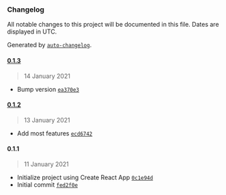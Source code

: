 ### Changelog

All notable changes to this project will be documented in this file. Dates are displayed in UTC.

Generated by [`auto-changelog`](https://github.com/CookPete/auto-changelog).

#### [0.1.3](https://github.com/MarcoABCardoso/carbon-crud-react/compare/0.1.2...0.1.3)

> 14 January 2021

- Bump version [`ea370e3`](https://github.com/MarcoABCardoso/carbon-crud-react/commit/ea370e3d8c8da5035067c23ae8ad96cd9e290e87)

#### [0.1.2](https://github.com/MarcoABCardoso/carbon-crud-react/compare/0.1.1...0.1.2)

> 13 January 2021

- Add most features [`ecd6742`](https://github.com/MarcoABCardoso/carbon-crud-react/commit/ecd674275c9ac5384f0d43833e66c85023398d51)

#### 0.1.1

> 11 January 2021

- Initialize project using Create React App [`0c1e94d`](https://github.com/MarcoABCardoso/carbon-crud-react/commit/0c1e94d1f5356f8e18daeed0dac4d1d962b5bdcb)
- Initial commit [`fed2f0e`](https://github.com/MarcoABCardoso/carbon-crud-react/commit/fed2f0e8e87bfbd17f5991c80a14636e65d6173d)

